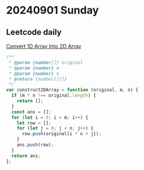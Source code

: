 # 20240901 Sunday

## Leetcode daily

[Convert 1D Array Into 2D Array](https://leetcode.com/problems/convert-1d-array-into-2d-array/?envType=daily-question&envId=2024-09-01)

```js
/**
 * @param {number[]} original
 * @param {number} m
 * @param {number} n
 * @return {number[][]}
 */
var construct2DArray = function (original, m, n) {
  if (m * n !== original.length) {
    return [];
  }
  const ans = [];
  for (let i = 0; i < m; i++) {
    let row = [];
    for (let j = 0; j < n; j++) {
      row.push(original[i * n + j]);
    }
    ans.push(row);
  }
  return ans;
};
```
